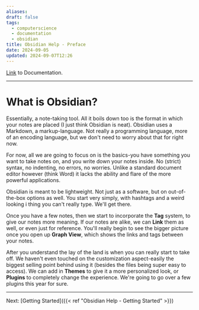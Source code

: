 ```yaml
---
aliases: 
draft: false
tags:
  - computerscience
  - documentation
  - obsidian
title: Obsidian Help - Preface
date: 2024-09-05
updated: 2024-09-07T12:26
---
```

[Link](https://help.obsidian.md/Home) to Documentation.

-------------------------------------------------------------------------------

# What is Obsidian?

Essentially, a note-taking tool. All it boils down too is the format in which your notes are placed (I just think Obsidian is neat). Obsidian uses a Markdown, a markup-language. Not really a programming language, more of an encoding language, but we don't need to worry about that for right now.

For now, all we are going to focus on is the basics-you have something you want to take notes on, and you write down your notes inside. No (strict) syntax, no indenting, no errors, no worries. Unlike a standard document editor however (think Word) it lacks the ability and flare of the more powerful applications.

Obsidian is meant to be lightweight. Not just as a software, but on out-of-the-box options as well. You start very simply, with hashtags and a weird looking i thing you can't really type. We'll get there.

Once you have a few notes, then we start to incorporate the **Tag** system, to give our notes more meaning. If our notes are alike, we can **Link** them as well, or even just for reference. You'll really begin to see the bigger picture once you open up **Graph View**, which shows the links and tags between your notes. 

After you understand the lay of the land is when you can really start to take off. We haven't even touched on the customization aspect-easily the biggest selling point behind using it (besides the files being super easy to access). We can add in **Themes** to give it a more personalized look, or **Plugins** to completely change the experience. We're going to go over a few plugins this year for sure. 



---------------------------------------------------------------
Next: 
[Getting Started]({{< ref "Obsidian Help - Getting Started" >}}) 




